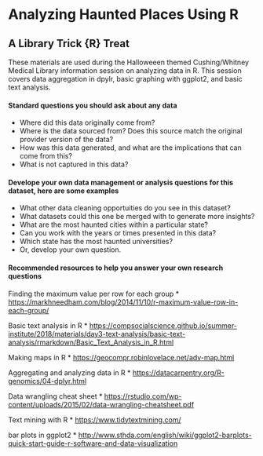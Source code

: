 # Analyzing Haunted Places Using R
## A Library Trick {R} Treat
These materials are used during the Halloweeen themed Cushing/Whitney Medical Library information session on analyzing data in R. This session covers data aggregation in dpylr, basic graphing with ggplot2, and basic text analysis.


#### Standard questions you should ask about any data
* Where did this data originally come from?
* Where is the data sourced from? Does this source match the original provider version of the data?
* How was this data generated, and what are the implications that can come from this?
* What is not captured in this data?

#### Develope your own data management or analysis questions for this dataset, here are some examples
* What other data cleaning opportuities do you see in this dataset?
* What datasets could this one be merged with to generate more insights?
* What are the most haunted cities within a particular state?
* Can you work with the years or times presented in this data?
* Which state has the most haunted universities?
* Or, develop your own question. 

#### Recommended resources to help you answer your own research questions 
Finding the maximum value per row for each group
    * https://markhneedham.com/blog/2014/11/10/r-maximum-value-row-in-each-group/

Basic text analysis in R
    * https://compsocialscience.github.io/summer-institute/2018/materials/day3-text-analysis/basic-text-analysis/rmarkdown/Basic_Text_Analysis_in_R.html

Making maps in R
    * https://geocompr.robinlovelace.net/adv-map.html

Aggregating and analyzing data in R
    * https://datacarpentry.org/R-genomics/04-dplyr.html

Data wrangling cheat sheet
    * https://rstudio.com/wp-content/uploads/2015/02/data-wrangling-cheatsheet.pdf

Text mining with R
    * https://www.tidytextmining.com/

bar plots in ggplot2
    * http://www.sthda.com/english/wiki/ggplot2-barplots-quick-start-guide-r-software-and-data-visualization
